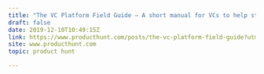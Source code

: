 ```yaml
---
title: "The VC Platform Field Guide — A short manual for VCs to help startups succeed"
draft: false
date: 2019-12-10T10:49:15Z
link: https://www.producthunt.com/posts/the-vc-platform-field-guide?utm_medium=RSS&utm_source=hune
site: www.producthunt.com
topic: product hunt  

---
```


